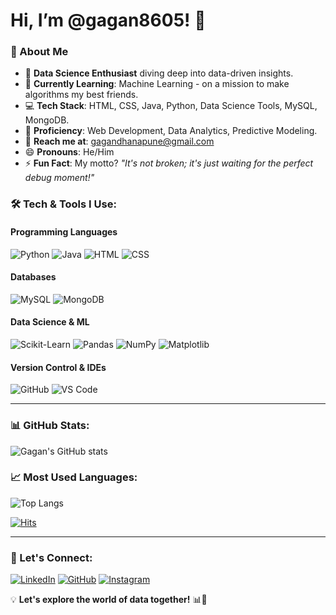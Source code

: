 # Hi, I’m @gagan8605! 👋

### 🚀 About Me
- 👀 **Data Science Enthusiast** diving deep into data-driven insights.
- 🌱 **Currently Learning**: Machine Learning - on a mission to make algorithms my best friends.
- 💻 **Tech Stack**: HTML, CSS, Java, Python, Data Science Tools, MySQL, MongoDB.
- 🎯 **Proficiency**: Web Development, Data Analytics, Predictive Modeling.
- 👯 **Reach me at**: gagandhanapune@gmail.com
- 😄 **Pronouns**: He/Him
- ⚡ **Fun Fact**: My motto? *"It's not broken; it's just waiting for the perfect debug moment!"*

### 🛠 Tech & Tools I Use:

#### **Programming Languages**
![Python](https://img.shields.io/badge/Python-3776AB?style=for-the-badge&logo=python&logoColor=white)
![Java](https://img.shields.io/badge/Java-007396?style=for-the-badge&logo=java&logoColor=white)
![HTML](https://img.shields.io/badge/HTML5-E34F26?style=for-the-badge&logo=html5&logoColor=white)
![CSS](https://img.shields.io/badge/CSS3-1572B6?style=for-the-badge&logo=css3&logoColor=white)

#### **Databases**
![MySQL](https://img.shields.io/badge/MySQL-4479A1?style=for-the-badge&logo=mysql&logoColor=white)
![MongoDB](https://img.shields.io/badge/MongoDB-4EA94B?style=for-the-badge&logo=mongodb&logoColor=white)

#### **Data Science & ML**
![Scikit-Learn](https://img.shields.io/badge/Scikit--Learn-F7931E?style=for-the-badge&logo=scikit-learn&logoColor=white)
![Pandas](https://img.shields.io/badge/Pandas-150458?style=for-the-badge&logo=pandas&logoColor=white)
![NumPy](https://img.shields.io/badge/NumPy-013243?style=for-the-badge&logo=numpy&logoColor=white)
![Matplotlib](https://img.shields.io/badge/Matplotlib-11557C?style=for-the-badge&logo=matplotlib&logoColor=white)

#### **Version Control & IDEs**
![GitHub](https://img.shields.io/badge/GitHub-181717?style=for-the-badge&logo=github&logoColor=white)
![VS Code](https://img.shields.io/badge/VS%20Code-007ACC?style=for-the-badge&logo=visual-studio-code&logoColor=white)

---
### 📊 GitHub Stats:
![Gagan's GitHub stats](https://github-readme-stats.vercel.app/api?username=gagan8605&show_icons=true&theme=tokyonight)

### 📈 Most Used Languages:
![Top Langs](https://github-readme-stats.vercel.app/api/top-langs/?username=gagan8605&layout=compact&theme=tokyonight)


[![Hits](https://hits.sh/github.com/gagan8605/gagan8605.svg?color=91f96c)](https://hits.sh/github.com/gagan8605/gagan8605/)

---
### 🔗 Let's Connect:
[![LinkedIn](https://img.shields.io/badge/LinkedIn-0A66C2?style=for-the-badge&logo=linkedin&logoColor=white)](https://www.linkedin.com/in/gagan-dhanapune-23996a274/)
[![GitHub](https://img.shields.io/badge/GitHub-181717?style=for-the-badge&logo=github&logoColor=white)](https://github.com/gagan8605)
[![Instagram](https://img.shields.io/badge/Instagram-E4405F?style=for-the-badge&logo=instagram&logoColor=white)](https://www.instagram.com/gagan___d07?igsh=Y3dvN2VlMGN0YXJz)

💡 **Let's explore the world of data together!** 📊🚀

